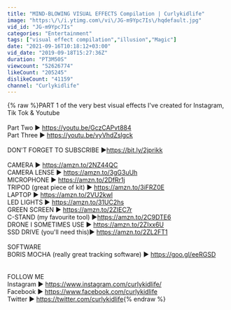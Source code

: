 ```yaml
---
title: "MIND-BLOWING VISUAL EFFECTS Compilation | Curlykidlife"
image: "https:\/\/i.ytimg.com\/vi\/JG-m9Ypc7Is\/hqdefault.jpg"
vid_id: "JG-m9Ypc7Is"
categories: "Entertainment"
tags: ["visual effect compilation","illusion","Magic"]
date: "2021-09-16T10:18:12+03:00"
vid_date: "2019-09-18T15:27:36Z"
duration: "PT3M50S"
viewcount: "52626774"
likeCount: "205245"
dislikeCount: "41159"
channel: "Curlykidlife"
---
```

{% raw %}PART 1 of the very best visual effects I've created for Instagram, Tik Tok &amp; Youtube<br /><br />Part Two ► <a rel="nofollow" target="blank" href="https://youtu.be/GczCAPvt884">https://youtu.be/GczCAPvt884</a><br />Part Three ► <a rel="nofollow" target="blank" href="https://youtu.be/vyVhdZslgck">https://youtu.be/vyVhdZslgck</a><br /><br />DON'T FORGET TO SUBSCRIBE  ►<a rel="nofollow" target="blank" href="https://bit.ly/2jprikk">https://bit.ly/2jprikk</a><br /><br />CAMERA ► <a rel="nofollow" target="blank" href="https://amzn.to/2NZ44QC">https://amzn.to/2NZ44QC</a><br />CAMERA LENSE ► <a rel="nofollow" target="blank" href="https://amzn.to/3gG3uUh">https://amzn.to/3gG3uUh</a><br />MICROPHONE ► <a rel="nofollow" target="blank" href="https://amzn.to/2DfRr1j">https://amzn.to/2DfRr1j</a><br />TRIPOD (great piece of kit) ► <a rel="nofollow" target="blank" href="https://amzn.to/3iFRZ0E">https://amzn.to/3iFRZ0E</a><br />LAPTOP ► <a rel="nofollow" target="blank" href="https://amzn.to/2VU2kwl">https://amzn.to/2VU2kwl</a><br />LED LIGHTS ► <a rel="nofollow" target="blank" href="https://amzn.to/31UC2hs">https://amzn.to/31UC2hs</a><br />GREEN SCREEN ► <a rel="nofollow" target="blank" href="https://amzn.to/2ZIEC7r">https://amzn.to/2ZIEC7r</a><br />C-STAND (my favourite tool) ►<a rel="nofollow" target="blank" href="https://amzn.to/2C9DTE6">https://amzn.to/2C9DTE6</a><br />DRONE I SOMETIMES USE ► <a rel="nofollow" target="blank" href="https://amzn.to/2ZIxx6U">https://amzn.to/2ZIxx6U</a><br />SSD DRIVE (you'll need this)► <a rel="nofollow" target="blank" href="https://amzn.to/2ZL2FT1">https://amzn.to/2ZL2FT1</a><br /><br />SOFTWARE<br />BORIS MOCHA (really great tracking software) ► <a rel="nofollow" target="blank" href="https://goo.gl/eeRGSD">https://goo.gl/eeRGSD</a><br /><br /><br />FOLLOW ME<br />Instagram ► <a rel="nofollow" target="blank" href="https://www.instagram.com/curlykidlife/">https://www.instagram.com/curlykidlife/</a><br />Facebook ► <a rel="nofollow" target="blank" href="https://www.facebook.com/curlykidlife">https://www.facebook.com/curlykidlife</a><br />Twitter ► <a rel="nofollow" target="blank" href="https://twitter.com/curlykidlife">https://twitter.com/curlykidlife</a>{% endraw %}
